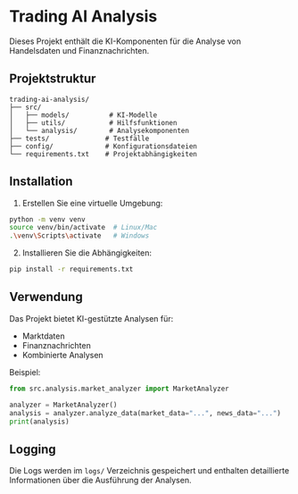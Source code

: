 # Trading AI Analysis

Dieses Projekt enthält die KI-Komponenten für die Analyse von Handelsdaten und Finanznachrichten.

## Projektstruktur

```
trading-ai-analysis/
├── src/
│   ├── models/          # KI-Modelle
│   ├── utils/           # Hilfsfunktionen
│   └── analysis/        # Analysekomponenten
├── tests/              # Testfälle
├── config/             # Konfigurationsdateien
└── requirements.txt    # Projektabhängigkeiten
```

## Installation

1. Erstellen Sie eine virtuelle Umgebung:

```bash
python -m venv venv
source venv/bin/activate  # Linux/Mac
.\venv\Scripts\activate   # Windows
```

2. Installieren Sie die Abhängigkeiten:

```bash
pip install -r requirements.txt
```

## Verwendung

Das Projekt bietet KI-gestützte Analysen für:

-   Marktdaten
-   Finanznachrichten
-   Kombinierte Analysen

Beispiel:

```python
from src.analysis.market_analyzer import MarketAnalyzer

analyzer = MarketAnalyzer()
analysis = analyzer.analyze_data(market_data="...", news_data="...")
print(analysis)
```

## Logging

Die Logs werden im `logs/` Verzeichnis gespeichert und enthalten detaillierte Informationen über die Ausführung der Analysen.
